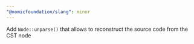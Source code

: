 ```yaml
---
"@nomicfoundation/slang": minor
---
```


Add `Node::unparse()` that allows to reconstruct the source code from the CST node
